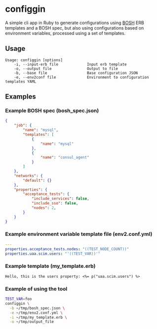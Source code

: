 # configgin

A simple cli app in Ruby to generate configurations using [BOSH](https://bosh.io) ERB templates and
a BOSH spec, but also using configurations based on environment variables,
processed using a set of templates.

## Usage

```
Usage: configgin [options]
    -i, --input-erb file             Input erb template
    -o, --output file                Output to file
    -b, --base file                  Base configuration JSON
    -e, --env2conf file              Environment to configuration templates YAML
```

## Examples

### Example BOSH spec (bosh_spec.json)
```json
{
    "job": {
        "name": "mysql",
        "templates": [
            {
                "name": "mysql"
            },
            {
                "name": "consul_agent"
            }
        ]
    },
    "networks": {
        "default": {}
    },
    "properties": {
        "acceptance_tests": {
            "include_services": false,
            "include_sso": false,
            "nodes": 2,
        }
    }
}  
```

### Example environment variable template file (env2.conf.yml)
```yaml
---
properties.acceptance_tests.nodes: "((TEST_NODE_COUNT))"
properties.uaa.scim.users: "'((TEST_VAR))'"
```

### Example template (my_template.erb)
```erb
Hello, this is the users property: <%= p("uaa.scim.users") %>
```

### Example of using the tool
```bash
TEST_VAR=foo
configgin \
  -b ~/tmp/bosh_spec.json \
  -e ~/tmp/env2.conf.yml \
  -i ~/tmp/my_template.erb \
  -o ~/tmp/output_file
```
